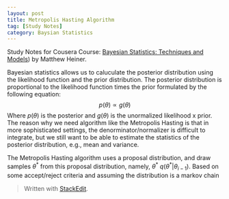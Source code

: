 ```yaml
---
layout: post
title: Metropolis Hasting Algorithm
tag: [Study Notes]
category: Baysian Statistics
---
```


Study Notes for Cousera Course: [Bayesian Statistics: Techniques and Models](https://www.coursera.org/learn/mcmc-bayesian-statistics/)) by Matthew Heiner.

Bayesian statistics allows us to caluculate the posterior distribution using the likelihood function and the prior distribution. The posterior distribution is proportional to the likelihood function times the prior formulated by the following equation:
$$p(\theta) \propto g(\theta)$$ 
Where $p(\theta)$ is the posterior and $g(\theta)$ is the unormalized likelihood x prior. The reason why we need algorithm like the Metropolis Hasting is that in more sophisticated settings, the denorminator/normalizer is difficult to integrate, but we still want to be able to estimate the statistics of the posterior distribution, e.g., mean and variance.

The Metropolis Hasting algorithm uses a proposal distribution, and draw samples $\theta^*$ from this proposal distribution, namely, $\theta^* ~ q(\theta^*|\theta_{i-1})$. Based on some accept/reject criteria and assuming the distribution is a markov chain  


> Written with [StackEdit](https://stackedit.io/).
<!--stackedit_data:
eyJoaXN0b3J5IjpbLTY5MTA0NjUwMV19
-->